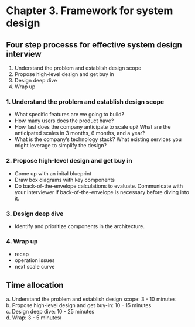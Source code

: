 # Chapter 3. Framework for system design

## Four step processs for effective system design interview
1. Understand the problem and establish design scope
2. Propose high-level design and get buy in
3. Design deep dive
4. Wrap up

### 1. Understand the problem and establish design scope
- What specific features are we going to build?
- How many users does the product have?
- How fast does the company anticipate to scale up? What are the anticipated scales in 3 months, 6 months, and a year?
- What is the company’s technology stack? What existing services you might leverage to simplify the design?

### 2. Propose high-level design and get buy in
- Come up with an inital blueprint
- Draw box diagrams with key components
- Do back-of-the-envelope calculations to evaluate. Communicate with your interviewer if back-of-the-envelope is necessary before diving into it.

### 3. Design deep dive
- Identify and prioritize components in the architecture.

### 4. Wrap up
- recap
- operation issues
- next scale curve

## Time allocation
a. Understand the problem and establish design scope: 3 - 10 minutes\
b. Propose high-level design and get buy-in: 10 - 15 minutes\
c. Design deep dive: 10 - 25 minutes\
d. Wrap: 3 - 5 minutes\

